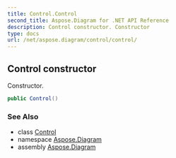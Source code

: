 ```yaml
---
title: Control.Control
second_title: Aspose.Diagram for .NET API Reference
description: Control constructor. Constructor
type: docs
url: /net/aspose.diagram/control/control/
---
```

## Control constructor

Constructor.

```csharp
public Control()
```

### See Also

* class [Control](../)
* namespace [Aspose.Diagram](../../control/)
* assembly [Aspose.Diagram](../../../)



